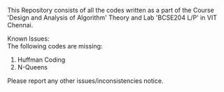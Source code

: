 This Repository consists of all the codes written as a part of the Course 'Design and Analysis of Algorithm' Theory and Lab 'BCSE204 L/P' in VIT Chennai.

Known Issues: \
The following codes are missing:
1) Huffman Coding
2) N-Queens

Please report any other issues/inconsistencies notice.
